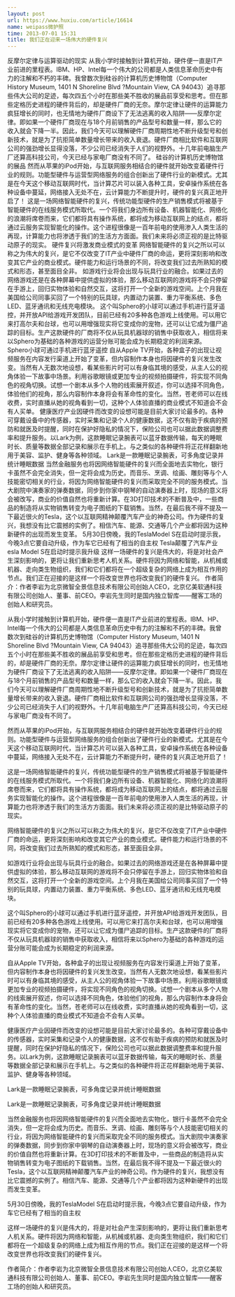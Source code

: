 ```yaml
---
layout: post
url: https://www.huxiu.com/article/16614
name: weipass微护照
time: 2013-07-01 15:31
title: 我们正在迎来一场伟大的硬件复兴
---
```

反摩尔定律与运算驱动的现实 从我小学时接触到计算机开始，硬件便一直是IT产业前进的里程表。IBM、HP、Intel每一个伟大的公司都是人类信息革命历史中有力的注解和不朽的丰碑。我曾数次到硅谷的计算机历史博物馆（Computer History Museum, 1401 N Shoreline Blvd ?Mountain View, CA 94043）追寻那些伟大公司的足迹，每次四五个小时在那些美不胜收的展品前享受和思考。但在那些定格历史进程的硬件背后的，却是硬件厂商的无奈。摩尔定律让硬件的运算能力疯狂增长的同时，也无情地为硬件厂商设下了无法逃离的收入陷阱——反摩尔定律。即如果一个硬件厂商现在与18个月前销售的产品型号和数量一样，那么它的收入就会下降一半。因此，我们今天可以理解硬件厂商周期性地不断升级型号和创新技术，就是为了抗拒简单数量增长带来的收入衰退。硬件厂商相比软件和互联网公司的强劲增长显得没落，不少公司已经消失于人们的视野外。十几年前电脑生产厂还算高科技公司，今天已经与家电厂商没有不同了。 硅谷的计算机历史博物馆的展品 然而从苹果的iPod开始，与互联网服务相结合的硬件就开始改变着硬件行业的规则。功能型硬件与运营型网络服务的组合创新出了硬件行业的新模式。尤其是在今天这个移动互联网时代，当计算芯片可以装入各种工具，安卓操作系统在各种设备中蔓延，网络接入无处不在，云计算能力不断提升时，硬件的复兴真正地开启了！ 这是一场网络智能硬件的复兴，传统功能型硬件的生产销售模式将被基于智能硬件的在线服务模式所取代。一个将我们身边所有设备、机器智能化、网络化的浪潮将席卷而来，它们都将具有操作系统，都将成为移动互联网上的结点，都将通过云服务实现智能化的操作。这个进程很像是一百年前电的使用渗入人类生活的再现，计算能力也将渗透于我们的生活方方面面。我们未来将必须正视的是比特驱动原子的现实。 硬件复兴将激发商业模式的变革 网络智能硬件的复兴之所以可以称之为伟大的复兴，是它不仅改变了IT产业中硬件厂商的命运，更将深刻影响和改变其它产业的商业模式。硬件能力和运行场景的不同，将改变我们过去所熟知的模式和形态，甚至面目全非。 如游戏行业将会出现与玩具行业的融合。如果过去的网络游戏还是在各种屏幕中提供虚拟的体验，那么移动互联网的游戏将不会只停留在手游上，回归实物体验和自然交互，这将打开一个全新的游戏空间。上个月我在美国给公司同事买回了一个特别的玩具球，内置动力装置、重力平衡系统、多色LED、蓝牙通讯和无线充电模块。 这个叫Sphero的小球可以通过手机进行蓝牙遥控，并开放API给游戏开发团队，目前已经有20多种各色游戏上线使用。可以用它来打高尔夫和台球，也可以用增强现实将它变成你的宠物，还可以让它成为僵尸追踪的目标。生产这款硬件的厂商将不仅从玩具机器球的销售中获取收入，相信将来以Sphero为基础的各种游戏的运营分账可能会成为长期稳定的利润来源。 Sphero小球可通过手机进行蓝牙遥控 自从Apple TV开始，各种盒子的出现让视频服务在内容发行渠道上开始了变革，但内容制作本身也将因硬件的复兴发生改变。当然有人无数次地设想，看某些影片时可以有身临其境的感受，从主人公的视角体验一下故事中场景。利用谷歌眼镜或更加专业的视频拍摄硬件，将实现不同角色的视角切换。试想一个剧本从多个人物的线索展开叙述，你可以选择不同角色，体验他们的视角，那么内容制作本身将会有革命性的变化。当然，苍老师可以在线收费，实时直播从她的视角看到一切，这种个人体验直播的商业模式不知道会不会有人买单。 健康医疗产业因硬件而改变的设想可能是目前大家讨论最多的。各种可穿戴设备中的传感器，实时采集和记录个人的健康数据，这不仅有助于疾病的预防和就医及时提醒，同时在保护好隐私的情况下，保险公司也可以据此数据调整费率和提升服务。以Lark为例，这款睡眠记录腕表可以蓝牙数据传输，每天的睡眠时长、质量等数据全部记录和展示在手机上。与之类似的各种硬件将正花样翻新地用于美容、监护、健身等各种领域。 Lark是一款睡眠记录腕表，可多角度记录并统计睡眠数据 当然金融服务也将因网络智能硬件的复兴而全面地去实物化，银行卡虽然不会完全消失，但一定将会成为历史。而音乐、烹调、绘画、雕刻等与个人技能密切相关的行业，将因为网络智能硬件的复兴而采取完全不同的服务模式。当大剧院中演奏家的弹奏数据，同步到你家中钢琴的自动演奏器上时，现场的意义将会被改写，商业的价值自然也将重新计算。在3D打印技术的不断普及中，一些商品的制造将从实物销售转变为电子图纸的下载销售。当然，在最后我不得不提及一下最近很火的Tesla，这个以互联网精神颠覆汽车产业的神奇公司。作为硬件的复兴，我想没有比它震撼的实例了。相信汽车、能源、交通等几个产业都将因为这种新硬件的出现而发生变革。 5月30日傍晚，我的TeslaModel S在启动时提示我，今晚3点它要自动升级，作为车它已经有了相当的自主权 Tesla颠覆了汽车产业esla Model S在启动时提示我升级 这样一场硬件的复兴是伟大的，将是对社会产生深刻影响的，更将让我们重新思考人机关系。硬件将因为网络和智能，从机械或机器、走向类生物组织，我们和它们都将在一个超级复杂的网络上成为相互作用的节点。我们正在迎接的是这样一个将改变世界也将改变我们的硬件复兴。 作者简介：作者李岩为北京微智全景信息技术有限公司创始人CEO，北京亿美软通科技有限公司创始人、董事、前CEO。李岩先生同时是国内独立智库——醒客工场的创始人和研究员。

从我小学时接触到计算机开始，硬件便一直是IT产业前进的里程表。IBM、HP、Intel每一个伟大的公司都是人类信息革命历史中有力的注解和不朽的丰碑。我曾数次到硅谷的计算机历史博物馆（Computer History Museum, 1401 N Shoreline Blvd ?Mountain View, CA 94043）追寻那些伟大公司的足迹，每次四五个小时在那些美不胜收的展品前享受和思考。但在那些定格历史进程的硬件背后的，却是硬件厂商的无奈。摩尔定律让硬件的运算能力疯狂增长的同时，也无情地为硬件厂商设下了无法逃离的收入陷阱——反摩尔定律。即如果一个硬件厂商现在与18个月前销售的产品型号和数量一样，那么它的收入就会下降一半。因此，我们今天可以理解硬件厂商周期性地不断升级型号和创新技术，就是为了抗拒简单数量增长带来的收入衰退。硬件厂商相比软件和互联网公司的强劲增长显得没落，不少公司已经消失于人们的视野外。十几年前电脑生产厂还算高科技公司，今天已经与家电厂商没有不同了。

然而从苹果的iPod开始，与互联网服务相结合的硬件就开始改变着硬件行业的规则。功能型硬件与运营型网络服务的组合创新出了硬件行业的新模式。尤其是在今天这个移动互联网时代，当计算芯片可以装入各种工具，安卓操作系统在各种设备中蔓延，网络接入无处不在，云计算能力不断提升时，硬件的复兴真正地开启了！

这是一场网络智能硬件的复兴，传统功能型硬件的生产销售模式将被基于智能硬件的在线服务模式所取代。一个将我们身边所有设备、机器智能化、网络化的浪潮将席卷而来，它们都将具有操作系统，都将成为移动互联网上的结点，都将通过云服务实现智能化的操作。这个进程很像是一百年前电的使用渗入人类生活的再现，计算能力也将渗透于我们的生活方方面面。我们未来将必须正视的是比特驱动原子的现实。

网络智能硬件的复兴之所以可以称之为伟大的复兴，是它不仅改变了IT产业中硬件厂商的命运，更将深刻影响和改变其它产业的商业模式。硬件能力和运行场景的不同，将改变我们过去所熟知的模式和形态，甚至面目全非。

如游戏行业将会出现与玩具行业的融合。如果过去的网络游戏还是在各种屏幕中提供虚拟的体验，那么移动互联网的游戏将不会只停留在手游上，回归实物体验和自然交互，这将打开一个全新的游戏空间。上个月我在美国给公司同事买回了一个特别的玩具球，内置动力装置、重力平衡系统、多色LED、蓝牙通讯和无线充电模块。

这个叫Sphero的小球可以通过手机进行蓝牙遥控，并开放API给游戏开发团队，目前已经有20多种各色游戏上线使用。可以用它来打高尔夫和台球，也可以用增强现实将它变成你的宠物，还可以让它成为僵尸追踪的目标。生产这款硬件的厂商将不仅从玩具机器球的销售中获取收入，相信将来以Sphero为基础的各种游戏的运营分账可能会成为长期稳定的利润来源。

自从Apple TV开始，各种盒子的出现让视频服务在内容发行渠道上开始了变革，但内容制作本身也将因硬件的复兴发生改变。当然有人无数次地设想，看某些影片时可以有身临其境的感受，从主人公的视角体验一下故事中场景。利用谷歌眼镜或更加专业的视频拍摄硬件，将实现不同角色的视角切换。试想一个剧本从多个人物的线索展开叙述，你可以选择不同角色，体验他们的视角，那么内容制作本身将会有革命性的变化。当然，苍老师可以在线收费，实时直播从她的视角看到一切，这种个人体验直播的商业模式不知道会不会有人买单。

健康医疗产业因硬件而改变的设想可能是目前大家讨论最多的。各种可穿戴设备中的传感器，实时采集和记录个人的健康数据，这不仅有助于疾病的预防和就医及时提醒，同时在保护好隐私的情况下，保险公司也可以据此数据调整费率和提升服务。以Lark为例，这款睡眠记录腕表可以蓝牙数据传输，每天的睡眠时长、质量等数据全部记录和展示在手机上。与之类似的各种硬件将正花样翻新地用于美容、监护、健身等各种领域。

Lark是一款睡眠记录腕表，可多角度记录并统计睡眠数据

Lark是一款睡眠记录腕表，可多角度记录并统计睡眠数据

当然金融服务也将因网络智能硬件的复兴而全面地去实物化，银行卡虽然不会完全消失，但一定将会成为历史。而音乐、烹调、绘画、雕刻等与个人技能密切相关的行业，将因为网络智能硬件的复兴而采取完全不同的服务模式。当大剧院中演奏家的弹奏数据，同步到你家中钢琴的自动演奏器上时，现场的意义将会被改写，商业的价值自然也将重新计算。在3D打印技术的不断普及中，一些商品的制造将从实物销售转变为电子图纸的下载销售。当然，在最后我不得不提及一下最近很火的Tesla，这个以互联网精神颠覆汽车产业的神奇公司。作为硬件的复兴，我想没有比它震撼的实例了。相信汽车、能源、交通等几个产业都将因为这种新硬件的出现而发生变革。

5月30日傍晚，我的TeslaModel S在启动时提示我，今晚3点它要自动升级，作为车它已经有了相当的自主权

这样一场硬件的复兴是伟大的，将是对社会产生深刻影响的，更将让我们重新思考人机关系。硬件将因为网络和智能，从机械或机器、走向类生物组织，我们和它们都将在一个超级复杂的网络上成为相互作用的节点。我们正在迎接的是这样一个将改变世界也将改变我们的硬件复兴。

作者简介：作者李岩为北京微智全景信息技术有限公司创始人CEO，北京亿美软通科技有限公司创始人、董事、前CEO。李岩先生同时是国内独立智库——醒客工场的创始人和研究员。

